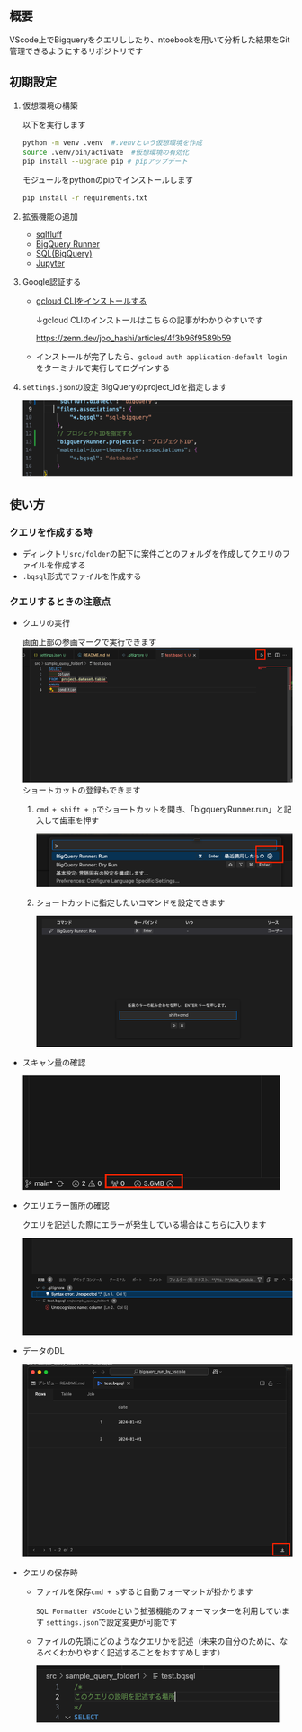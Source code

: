 ## 概要
VScode上でBigqueryをクエリししたり、ntoebookを用いて分析した結果をGit管理できるようにするリポジトリです

## 初期設定
1. 仮想環境の構築

    以下を実行します
    ```bash
    python -m venv .venv  #.venvという仮想環境を作成
    source .venv/bin/activate  #仮想環境の有効化
    pip install --upgrade pip # pipアップデート
    ```
    モジュールをpythonのpipでインストールします
    ```bash
    pip install -r requirements.txt
    ```
1. 拡張機能の追加

    * [sqlfluff](https://marketplace.visualstudio.com/items?itemName=dorzey.vscode-sqlfluff)
    * [BigQuery Runner](https://marketplace.visualstudio.com/items?itemName=minodisk.bigquery-runner)
    * [SQL(BigQuery)](https://marketplace.visualstudio.com/items?itemName=shinichi-takii.sql-bigquery)
    * [Jupyter](https://marketplace.visualstudio.com/items?itemName=ms-toolsai.jupyter)
2. Google認証する
    * [gcloud CLIをインストールする](https://cloud.google.com/sdk/docs/install?hl=ja)

        ↓gcloud CLIのインストールはこちらの記事がわかりやすいです

        https://zenn.dev/joo_hashi/articles/4f3b96f9589b59

    * インストールが完了したら、`gcloud auth application-default login`をターミナルで実行してログインする
3. `settings.json`の設定
    BigQueryのproject_idを指定します

    ![alt text](image-8.png)
## 使い方
### クエリを作成する時
* ディレクトリ`src/folder`の配下に案件ごとのフォルダを作成してクエリのファイルを作成する
* `.bqsql`形式でファイルを作成する

### クエリするときの注意点
* クエリの実行

    画面上部の参画マークで実行できます
    ![alt text](image.png)
    ショートカットの登録もできます
    1. `cmd + shift + p`でショートカットを開き、「bigqueryRunner.run」と記入して歯車を押す

        ![alt text](image-1.png)

    2. ショートカットに指定したいコマンドを設定できます

        ![alt text](image-2.png)
* スキャン量の確認

    ![alt text](image-3.png)
* クエリエラー箇所の確認

    クエリを記述した際にエラーが発生している場合はこちらに入ります

    ![alt text](image-4.png)
* データのDL

    ![alt text](image-5.png)

* クエリの保存時

    * ファイルを保存`cmd + s`すると自動フォーマットが掛かります

        `SQL Formatter VSCode`という拡張機能のフォーマッターを利用しています
        `settings.json`で設定変更が可能です

    * ファイルの先頭にどのようなクエリかを記述（未来の自分のために、なるべくわかりやすく記述することをおすすめします）

        ![alt text](image-6.png)
